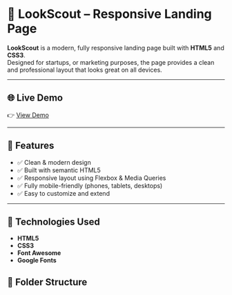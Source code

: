 # 🚀 LookScout – Responsive Landing Page

**LookScout** is a modern, fully responsive landing page built with **HTML5** and **CSS3**.  
Designed for startups,  or marketing purposes, the page provides a clean and professional layout that looks great on all devices.

---

## 🌐 Live Demo

👉 [View Demo](https://alaaibra-him.github.io/lookscout/)

---

## 🎯 Features

- ✅ Clean & modern design
- ✅ Built with semantic HTML5
- ✅ Responsive layout using Flexbox & Media Queries
- ✅ Fully mobile-friendly (phones, tablets, desktops)
- ✅ Easy to customize and extend

---

## 🧱 Technologies Used

- **HTML5**
- **CSS3**
- **Font Awesome** 
- **Google Fonts**
## 📁 Folder Structure


